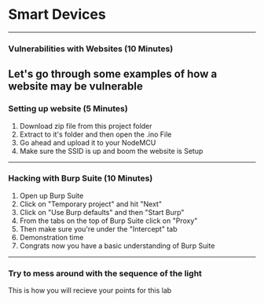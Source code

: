 # **Smart Devices**
---
### Vulnerabilities with Websites (10 Minutes)
Let's go through some examples of how a website may be vulnerable
---
### Setting up website (5 Minutes)
1. Download zip file from this project folder
2. Extract to it's folder and then open the .ino File
3. Go ahead and upload it to your NodeMCU
4. Make sure the SSID is up and boom the website is Setup
---
### Hacking with Burp Suite (10 Minutes)
1. Open up Burp Suite
2. Click on "Temporary project" and hit "Next"
3. Click on "Use Burp defaults" and then "Start Burp"
4. From the tabs on the top of Burp Suite click on "Proxy"
5. Then make sure you're under the "Intercept" tab
6. Demonstration time
7. Congrats now you have a basic understanding of Burp Suite
---
### Try to mess around with the sequence of the light
This is how you will recieve your points for this lab
